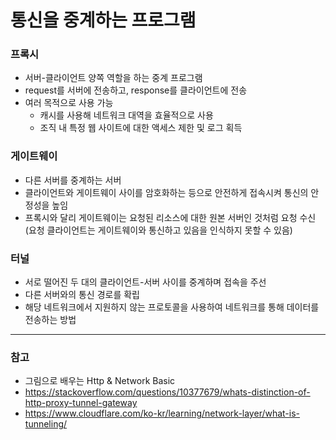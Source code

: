 # 통신을 중계하는 프로그램

### 프록시

- 서버-클라이언트 양쪽 역할을 하는 중계 프로그램
- request를 서버에 전송하고, response를 클라이언트에 전송
- 여러 목적으로 사용 가능
  - 캐시를 사용해 네트워크 대역을 효율적으로 사용
  - 조직 내 특정 웹 사이트에 대한 액세스 제한 및 로그 획득

### 게이트웨이

- 다른 서버를 중계하는 서버
- 클라이언트와 게이트웨이 사이를 암호화하는 등으로 안전하게 접속시켜 통신의 안정성을 높임
- 프록시와 달리 게이트웨이는 요청된 리소스에 대한 원본 서버인 것처럼 요청 수신 (요청 클라이언트는 게이트웨이와 통신하고 있음을 인식하지 못할 수 있음)

### 터널

- 서로 떨어진 두 대의 클라이언트-서버 사이를 중계하며 접속을 주선
- 다른 서버와의 통신 경로를 확립
- 해당 네트워크에서 지원하지 않는 프로토콜을 사용하여 네트워크를 통해 데이터를 전송하는 방법

---

### 참고

- 그림으로 배우는 Http & Network Basic
- https://stackoverflow.com/questions/10377679/whats-distinction-of-http-proxy-tunnel-gateway
- https://www.cloudflare.com/ko-kr/learning/network-layer/what-is-tunneling/
